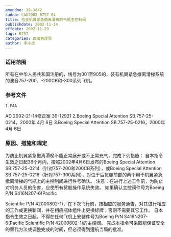 ```yaml
---
amendno: 39-3842
cadno: CAD2002-B757-04
title: 检查机翼紧急撤离滑梯的气瓶主控制阀
publishdate: 2002-11-14
effdate: 2002-11-29
tags: B757
categories: 西南管理局
author: 李小虎
---
```


### 适用范围 
所有在中华人民共和国注册的，线号为001至905的，装有机翼紧急撤离滑梯系统的波音757-200、-200CB和-300系列飞机。

<!--more-->
### 参考文件
    1.FAA 
AD 2002-21-14修正案 39-12921
    2.Boeing Special Attention SB.757-25-0214，2000年 4月 6日
    3.Boeing Special Attention SB.757-25-0216，2000年 4月 6日

### 原因、措施和规定 
 为防止机翼紧急撤离滑梯不能正常展开或不正常充气，完成下列措施： 
自本指令生效之日起36个月内，按照2002年4月6日发布的Boeing Special Attention SB.757-25-0214（针对757-200和200CB系列），或Boeing Special Attention SB.757-25-0216（针对757-300系列），对位于后货舱前部的两个用于机翼紧急撤离滑梯的气瓶上的主控制阀进行件号确认。 
注意：在进行上述工作前，为防止对机务人员的伤害，应使所有货舱操作系统失效。
如果确认主控阀件号为Boeing P/N S416N207-6(Pacific 
  
Scientific P/N 42000802-1)，在下次飞行前，按相应的服务通告，对其进行相应的工作或更换新阀，并在相应瓶体组件上更换标牌；否则不需要其它工作。
自本指令生效之日起，不得在任何飞机上安装件号为Boeing P/N S416N207-6(Pacific Scientific P/N 42000802-1)的主控阀。 完成本指令可采取能保证安全的替代方法或调整完成的时间，但必须得到适航当局的批准。
